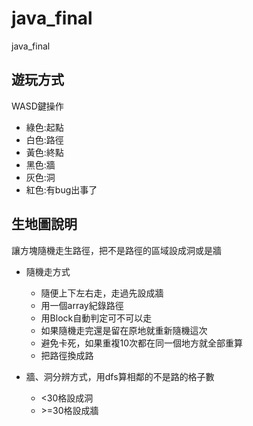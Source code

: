 # java_final
java_final

## 遊玩方式

WASD鍵操作
* 綠色:起點
* 白色:路徑
* 黃色:終點
* 黑色:牆
* 灰色:洞
* 紅色:有bug出事了


## 生地圖說明

讓方塊隨機走生路徑，把不是路徑的區域設成洞或是牆

* 隨機走方式
  * 隨便上下左右走，走過先設成牆
  * 用一個array紀錄路徑
  * 用Block自動判定可不可以走
  * 如果隨機走完還是留在原地就重新隨機這次
  * 避免卡死，如果重複10次都在同一個地方就全部重算
  * 把路徑換成路

* 牆、洞分辨方式，用dfs算相鄰的不是路的格子數
  * <30格設成洞
  * \>=30格設成牆
